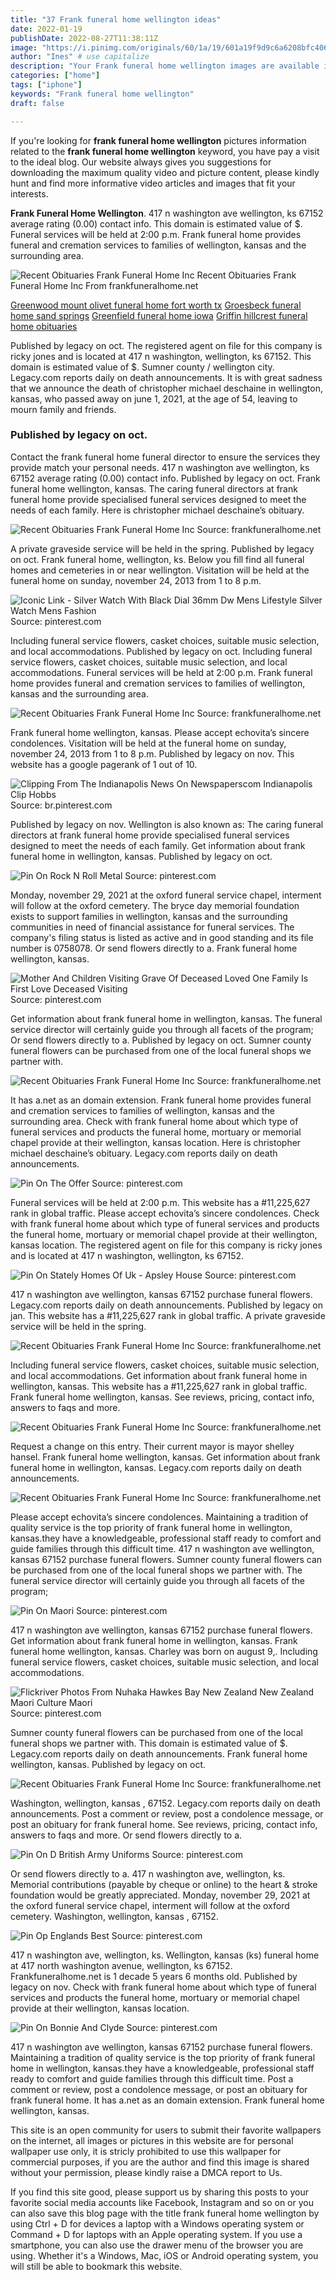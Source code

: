 ```yaml
---
title: "37 Frank funeral home wellington ideas"
date: 2022-01-19
publishDate: 2022-08-27T11:38:11Z
image: "https://i.pinimg.com/originals/60/1a/19/601a19f9d9c6a6208bfc406f2f729aae.gif"
author: "Ines" # use capitalize
description: "Your Frank funeral home wellington images are available in this site. Frank funeral home wellington are a topic that is being searched for and liked by netizens now. You can Get the Frank funeral home wellington files here. Get all free photos."
categories: ["home"]
tags: ["iphone"]
keywords: "Frank funeral home wellington"
draft: false

---
```


If you're looking for **frank funeral home wellington** pictures information related to the **frank funeral home wellington** keyword, you have pay a visit to the ideal  blog.  Our website always  gives you  suggestions  for downloading  the maximum  quality video and picture  content, please kindly hunt and find more informative video articles and images  that fit your interests.

**Frank Funeral Home Wellington**. 417 n washington ave wellington, ks 67152 average rating (0.00) contact info. This domain is estimated value of $. Funeral services will be held at 2:00 p.m. Frank funeral home provides funeral and cremation services to families of wellington, kansas and the surrounding area.

![Recent Obituaries Frank Funeral Home Inc](https://www.frankfuneralhome.net/fh_live/10700/10760/images/obituaries/7641607_fbs.jpg "Recent Obituaries Frank Funeral Home Inc")
Recent Obituaries Frank Funeral Home Inc From frankfuneralhome.net

[Greenwood mount olivet funeral home fort worth tx](/greenwood-mount-olivet-funeral-home-fort-worth-tx/)
[Groesbeck funeral home sand springs](/groesbeck-funeral-home-sand-springs/)
[Greenfield funeral home iowa](/greenfield-funeral-home-iowa/)
[Griffin hillcrest funeral home obituaries](/griffin-hillcrest-funeral-home-obituaries/)

Published by legacy on oct. The registered agent on file for this company is ricky jones and is located at 417 n washington, wellington, ks 67152. This domain is estimated value of $. Sumner county / wellington city. Legacy.com reports daily on death announcements. It is with great sadness that we announce the death of christopher michael deschaine in wellington, kansas, who passed away on june 1, 2021, at the age of 54, leaving to mourn family and friends.

### Published by legacy on oct.

Contact the frank funeral home funeral director to ensure the services they provide match your personal needs. 417 n washington ave wellington, ks 67152 average rating (0.00) contact info. Published by legacy on oct. Frank funeral home wellington, kansas. The caring funeral directors at frank funeral home provide specialised funeral services designed to meet the needs of each family. Here is christopher michael deschaine’s obituary.


![Recent Obituaries Frank Funeral Home Inc](https://www.frankfuneralhome.net/fh_live/10700/10760/images/obituaries/7625006_fbs.jpg "Recent Obituaries Frank Funeral Home Inc")
Source: frankfuneralhome.net

A private graveside service will be held in the spring. Published by legacy on oct. Frank funeral home, wellington, ks. Below you fill find all funeral homes and cemeteries in or near wellington. Visitation will be held at the funeral home on sunday, november 24, 2013 from 1 to 8 p.m.

![Iconic Link - Silver Watch With Black Dial 36mm Dw Mens Lifestyle Silver Watch Mens Fashion](https://i.pinimg.com/736x/22/22/14/2222146c7bd59064951e086207df30af.jpg "Iconic Link - Silver Watch With Black Dial 36mm Dw Mens Lifestyle Silver Watch Mens Fashion")
Source: pinterest.com

Including funeral service flowers, casket choices, suitable music selection, and local accommodations. Published by legacy on oct. Including funeral service flowers, casket choices, suitable music selection, and local accommodations. Funeral services will be held at 2:00 p.m. Frank funeral home provides funeral and cremation services to families of wellington, kansas and the surrounding area.

![Recent Obituaries Frank Funeral Home Inc](https://www.frankfuneralhome.net/fh_live/10700/10760/images/obituaries/7667086_fbs.jpeg "Recent Obituaries Frank Funeral Home Inc")
Source: frankfuneralhome.net

Frank funeral home wellington, kansas. Please accept echovita’s sincere condolences. Visitation will be held at the funeral home on sunday, november 24, 2013 from 1 to 8 p.m. Published by legacy on nov. This website has a google pagerank of 1 out of 10.

![Clipping From The Indianapolis News On Newspaperscom Indianapolis Clip Hobbs](https://i.pinimg.com/600x315/81/0a/84/810a84f2007b5e64489ec18e348de26d.jpg "Clipping From The Indianapolis News On Newspaperscom Indianapolis Clip Hobbs")
Source: br.pinterest.com

Published by legacy on nov. Wellington is also known as: The caring funeral directors at frank funeral home provide specialised funeral services designed to meet the needs of each family. Get information about frank funeral home in wellington, kansas. Published by legacy on oct.

![Pin On Rock N Roll Metal](https://i.pinimg.com/736x/ba/34/e5/ba34e57cdcb36ee2e08a82fe3a72eff1--extreme-metal-long-live.jpg "Pin On Rock N Roll Metal")
Source: pinterest.com

Monday, november 29, 2021 at the oxford funeral service chapel, interment will follow at the oxford cemetery. The bryce day memorial foundation exists to support families in wellington, kansas and the surrounding communities in need of financial assistance for funeral services. The company&#039;s filing status is listed as active and in good standing and its file number is 0758078. Or send flowers directly to a. Frank funeral home wellington, kansas.

![Mother And Children Visiting Grave Of Deceased Loved One Family Is First Love Deceased Visiting](https://i.pinimg.com/originals/e0/83/81/e08381dc7001f88f7bae3fa08b515a6f.png "Mother And Children Visiting Grave Of Deceased Loved One Family Is First Love Deceased Visiting")
Source: pinterest.com

Get information about frank funeral home in wellington, kansas. The funeral service director will certainly guide you through all facets of the program; Or send flowers directly to a. Published by legacy on oct. Sumner county funeral flowers can be purchased from one of the local funeral shops we partner with.

![Recent Obituaries Frank Funeral Home Inc](https://www.frankfuneralhome.net/fh_live/10700/10760/images/obituaries/7665224_fbs.jpg "Recent Obituaries Frank Funeral Home Inc")
Source: frankfuneralhome.net

It has a.net as an domain extension. Frank funeral home provides funeral and cremation services to families of wellington, kansas and the surrounding area. Check with frank funeral home about which type of funeral services and products the funeral home, mortuary or memorial chapel provide at their wellington, kansas location. Here is christopher michael deschaine’s obituary. Legacy.com reports daily on death announcements.

![Pin On The Offer](https://i.pinimg.com/originals/e8/a9/00/e8a90016184bb95128dd1db35afd990e.jpg "Pin On The Offer")
Source: pinterest.com

Funeral services will be held at 2:00 p.m. This website has a #11,225,627 rank in global traffic. Please accept echovita’s sincere condolences. Check with frank funeral home about which type of funeral services and products the funeral home, mortuary or memorial chapel provide at their wellington, kansas location. The registered agent on file for this company is ricky jones and is located at 417 n washington, wellington, ks 67152.

![Pin On Stately Homes Of Uk - Apsley House](https://i.pinimg.com/736x/d6/4a/0e/d64a0e014f4e060509ad85d2e96d3e3d--funerals-today-duke.jpg "Pin On Stately Homes Of Uk - Apsley House")
Source: pinterest.com

417 n washington ave wellington, kansas 67152 purchase funeral flowers. Legacy.com reports daily on death announcements. Published by legacy on jan. This website has a #11,225,627 rank in global traffic. A private graveside service will be held in the spring.

![Recent Obituaries Frank Funeral Home Inc](https://www.frankfuneralhome.net/fh_live/10700/10760/images/obituaries/7619766_fbs.jpeg "Recent Obituaries Frank Funeral Home Inc")
Source: frankfuneralhome.net

Including funeral service flowers, casket choices, suitable music selection, and local accommodations. Get information about frank funeral home in wellington, kansas. This website has a #11,225,627 rank in global traffic. Frank funeral home wellington, kansas. See reviews, pricing, contact info, answers to faqs and more.

![Recent Obituaries Frank Funeral Home Inc](https://www.frankfuneralhome.net/fh_live/10700/10760/images/obituaries/7642643_fbs.jpg "Recent Obituaries Frank Funeral Home Inc")
Source: frankfuneralhome.net

Request a change on this entry. Their current mayor is mayor shelley hansel. Frank funeral home wellington, kansas. Get information about frank funeral home in wellington, kansas. Legacy.com reports daily on death announcements.

![Recent Obituaries Frank Funeral Home Inc](https://www.frankfuneralhome.net/fh_live/10700/10760/images/obituaries/7738810_fbs.jpg "Recent Obituaries Frank Funeral Home Inc")
Source: frankfuneralhome.net

Please accept echovita’s sincere condolences. Maintaining a tradition of quality service is the top priority of frank funeral home in wellington, kansas.they have a knowledgeable, professional staff ready to comfort and guide families through this difficult time. 417 n washington ave wellington, kansas 67152 purchase funeral flowers. Sumner county funeral flowers can be purchased from one of the local funeral shops we partner with. The funeral service director will certainly guide you through all facets of the program;

![Pin On Maori](https://i.pinimg.com/originals/7d/bb/29/7dbb29ff092d9ed3b6e3cea6b23852e1.png "Pin On Maori")
Source: pinterest.com

417 n washington ave wellington, kansas 67152 purchase funeral flowers. Get information about frank funeral home in wellington, kansas. Frank funeral home wellington, kansas. Charley was born on august 9,. Including funeral service flowers, casket choices, suitable music selection, and local accommodations.

![Flickriver Photos From Nuhaka Hawkes Bay New Zealand New Zealand Maori Culture Maori](https://i.pinimg.com/736x/86/8b/53/868b53ba4ed5a9fbd7b19a287d095907--marae-funeral-ceremony.jpg "Flickriver Photos From Nuhaka Hawkes Bay New Zealand New Zealand Maori Culture Maori")
Source: pinterest.com

Sumner county funeral flowers can be purchased from one of the local funeral shops we partner with. This domain is estimated value of $. Legacy.com reports daily on death announcements. Frank funeral home wellington, kansas. Published by legacy on oct.

![Recent Obituaries Frank Funeral Home Inc](https://www.frankfuneralhome.net/fh_live/10700/10760/images/obituaries/7641607_fbs.jpg "Recent Obituaries Frank Funeral Home Inc")
Source: frankfuneralhome.net

Washington, wellington, kansas , 67152. Legacy.com reports daily on death announcements. Post a comment or review, post a condolence message, or post an obituary for frank funeral home. See reviews, pricing, contact info, answers to faqs and more. Or send flowers directly to a.

![Pin On D British Army Uniforms](https://i.pinimg.com/736x/76/16/2d/76162d910b47e2b086e6e0f4e9e7945d.jpg "Pin On D British Army Uniforms")
Source: pinterest.com

Or send flowers directly to a. 417 n washington ave, wellington, ks. Memorial contributions (payable by cheque or online) to the heart &amp; stroke foundation would be greatly appreciated. Monday, november 29, 2021 at the oxford funeral service chapel, interment will follow at the oxford cemetery. Washington, wellington, kansas , 67152.

![Pin Op Englands Best](https://i.pinimg.com/originals/5c/b6/7b/5cb67b6edd8bb968d10d916c882e1126.jpg "Pin Op Englands Best")
Source: pinterest.com

417 n washington ave, wellington, ks. Wellington, kansas (ks) funeral home at 417 north washington avenue, wellington, ks 67152. Frankfuneralhome.net is 1 decade 5 years 6 months old. Published by legacy on nov. Check with frank funeral home about which type of funeral services and products the funeral home, mortuary or memorial chapel provide at their wellington, kansas location.

![Pin On Bonnie And Clyde](https://i.pinimg.com/originals/60/1a/19/601a19f9d9c6a6208bfc406f2f729aae.gif "Pin On Bonnie And Clyde")
Source: pinterest.com

417 n washington ave wellington, kansas 67152 purchase funeral flowers. Maintaining a tradition of quality service is the top priority of frank funeral home in wellington, kansas.they have a knowledgeable, professional staff ready to comfort and guide families through this difficult time. Post a comment or review, post a condolence message, or post an obituary for frank funeral home. It has a.net as an domain extension. Frank funeral home wellington, kansas.

This site is an open community for users to submit their favorite wallpapers on the internet, all images or pictures in this website are for personal wallpaper use only, it is stricly prohibited to use this wallpaper for commercial purposes, if you are the author and find this image is shared without your permission, please kindly raise a DMCA report to Us.

If you find this site good, please support us by sharing this posts to your favorite social media accounts like Facebook, Instagram and so on or you can also save this blog page with the title frank funeral home wellington by using Ctrl + D for devices a laptop with a Windows operating system or Command + D for laptops with an Apple operating system. If you use a smartphone, you can also use the drawer menu of the browser you are using. Whether it's a Windows, Mac, iOS or Android operating system, you will still be able to bookmark this website.
